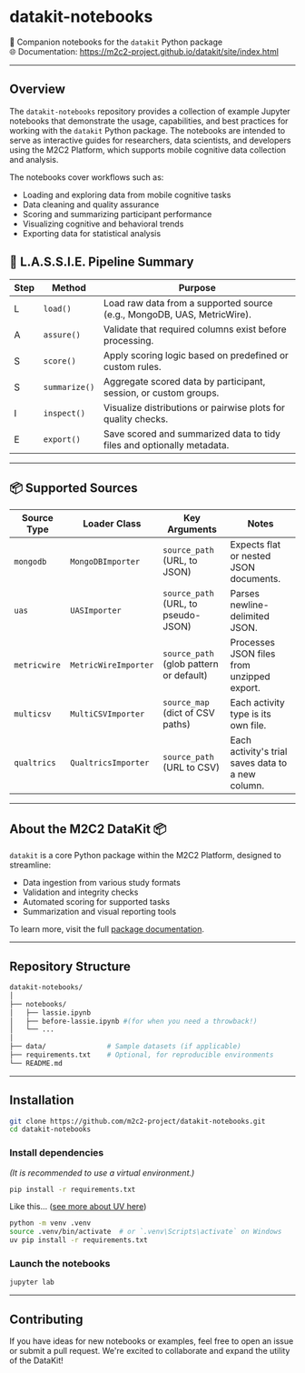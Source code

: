 # datakit-notebooks  
📓 Companion notebooks for the `datakit` Python package  
🌐 Documentation: https://m2c2-project.github.io/datakit/site/index.html

---

## Overview  
The `datakit-notebooks` repository provides a collection of example Jupyter notebooks that demonstrate the usage, capabilities, and best practices for working with the `datakit` Python package. The notebooks are intended to serve as interactive guides for researchers, data scientists, and developers using the M2C2 Platform, which supports mobile cognitive data collection and analysis.

The notebooks cover workflows such as:

- Loading and exploring data from mobile cognitive tasks  
- Data cleaning and quality assurance  
- Scoring and summarizing participant performance  
- Visualizing cognitive and behavioral trends  
- Exporting data for statistical analysis  


## 🧠 L.A.S.S.I.E. Pipeline Summary

| Step | Method           | Purpose                                                                 |
|------|------------------|-------------------------------------------------------------------------|
| L    | `load()`         | Load raw data from a supported source (e.g., MongoDB, UAS, MetricWire). |
| A    | `assure()`       | Validate that required columns exist before processing.                 |
| S    | `score()`        | Apply scoring logic based on predefined or custom rules.                |
| S    | `summarize()`    | Aggregate scored data by participant, session, or custom groups.        |
| I    | `inspect()`      | Visualize distributions or pairwise plots for quality checks.           |
| E    | `export()`       | Save scored and summarized data to tidy files and optionally metadata.  |

---


## 📦 Supported Sources

| Source Type   | Loader Class          | Key Arguments                            | Notes                                 |
|---------------|------------------------|-------------------------------------------|----------------------------------------|
| `mongodb`     | `MongoDBImporter`      | `source_path` (URL, to JSON)                      | Expects flat or nested JSON documents. |
| `uas`         | `UASImporter`          | `source_path` (URL, to pseudo-JSON)                       | Parses newline-delimited JSON.         |
| `metricwire`  | `MetricWireImporter`   | `source_path` (glob pattern or default)   | Processes JSON files from unzipped export. |
| `multicsv`    | `MultiCSVImporter`     | `source_map` (dict of CSV paths)          | Each activity type is its own file.    |
| `qualtrics`    | `QualtricsImporter`     | `source_path` (URL to CSV)         | Each activity's trial saves data to a new column.    |


---

## About the M2C2 DataKit 📦  

`datakit` is a core Python package within the M2C2 Platform, designed to streamline:

- Data ingestion from various study formats  
- Validation and integrity checks  
- Automated scoring for supported tasks  
- Summarization and visual reporting tools  

To learn more, visit the full [package documentation](https://m2c2-project.github.io/datakit/site/index.html).

---

## Repository Structure

```bash
datakit-notebooks/
│
├── notebooks/
│   ├── lassie.ipynb
│   ├── before-lassie.ipynb #(for when you need a throwback!)
│   └── ...
│
├── data/               # Sample datasets (if applicable)
├── requirements.txt    # Optional, for reproducible environments
└── README.md
```

---

## Installation

```bash
git clone https://github.com/m2c2-project/datakit-notebooks.git
cd datakit-notebooks
```

### Install dependencies  
*(It is recommended to use a virtual environment.)*

```bash
pip install -r requirements.txt
```

Like this... ([see more about UV here](https://docs.astral.sh/uv/))
```bash
python -m venv .venv
source .venv/bin/activate  # or `.venv\Scripts\activate` on Windows
uv pip install -r requirements.txt

```

### Launch the notebooks

```bash
jupyter lab
```

---

## Contributing  

If you have ideas for new notebooks or examples, feel free to open an issue or submit a pull request. We're excited to collaborate and expand the utility of the DataKit!

